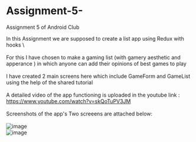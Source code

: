 # Assignment-5-
Assignment 5 of Android Club

In this Assignment we are supposed to create a list app using Redux with hooks 
\ 
\
\
For this I have chosen to make a gaming list (with gamery aesthetic and apperance ) in which anyone can add their opinions of best games to play 
\
\
I have created 2 main screens here which include GameForm and GameList using the help of the shared tutorial 
\
\
A detailed video of the app functioning is uploaded in the youtube link : https://www.youtube.com/watch?v=skQoTuPV3JM
\
\
Screenshots of the app's Two screeens are attached below:
\
\
![image](https://user-images.githubusercontent.com/84237347/124331528-ff5bdb80-dbac-11eb-9914-b8ec145d6d1e.png)
\
![image](https://user-images.githubusercontent.com/84237347/124331566-13074200-dbad-11eb-9418-4f7fda20569c.png)
